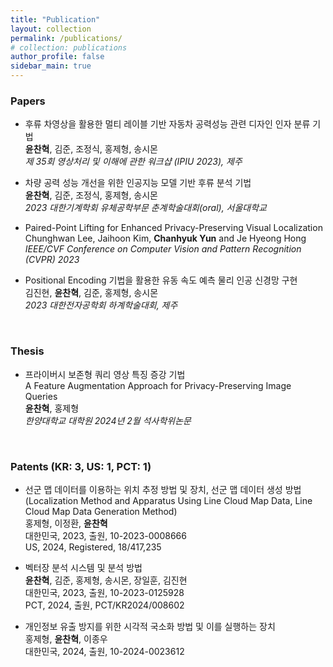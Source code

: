 ```yaml
---
title: "Publication"
layout: collection
permalink: /publications/
# collection: publications
author_profile: false
sidebar_main: true
---
```


### Papers

+ 후류 차영상을 활용한 멀티 레이블 기반 자동차 공력성능 관련 디자인 인자 분류 기법  
  **윤찬혁**, 김준, 조정식, 홍제형, 송시몬  
  *제 35회 영상처리 및 이해에 관한 워크샵 (IPIU 2023), 제주*  
  
+ 차량 공력 성능 개선을 위한 인공지능 모델 기반 후류 분석 기법  
  **윤찬혁**, 김준, 조정식, 홍제형, 송시몬  
  *2023 대한기계학회 유체공학부문 춘계학술대회(oral), 서울대학교*  
  
+ Paired-Point Lifting for Enhanced Privacy-Preserving Visual Localization  
  Chunghwan Lee, Jaihoon Kim, **Chanhyuk Yun** and Je Hyeong Hong  
  *IEEE/CVF Conference on Computer Vision and Pattern Recognition (CVPR) 2023*  
  
+ Positional Encoding 기법을 활용한 유동 속도 예측 물리 인공 신경망 구현  
  김진현, **윤찬혁**, 김준, 홍제형, 송시몬  
  *2023 대한전자공학회 하계학술대회, 제주*  
  
<br/>

### Thesis

+ 프라이버시 보존형 쿼리 영상 특징 증강 기법  
  A Feature Augmentation Approach for Privacy-Preserving Image Queries  
  **윤찬혁**, 홍제형  
  *한양대학교 대학원 2024년 2월 석사학위논문*  

<br/>

### Patents (KR: 3, US: 1, PCT: 1)

+ 선군 맵 데이터를 이용하는 위치 추정 방법 및 장치, 선군 맵 데이터 생성 방법 (Localization Method and Apparatus Using Line Cloud Map Data, Line Cloud Map Data Generation Method)  
  홍제형, 이정환, **윤찬혁**  
  대한민국, 2023, 출원, 10-2023-0008666  
  US, 2024, Registered, 18/417,235  

+ 벡터장 분석 시스템 및 분석 방법  
  **윤찬혁**, 김준, 홍제형, 송시몬, 장일훈, 김진현  
  대한민국, 2023, 출원, 10-2023-0125928  
  PCT, 2024, 출원, PCT/KR2024/008602  

+ 개인정보 유출 방지를 위한 시각적 국소화 방법 및 이를 실행하는 장치  
  홍제형, **윤찬혁**, 이종우  
  대한민국, 2024, 출원, 10-2024-0023612  
<br/>
